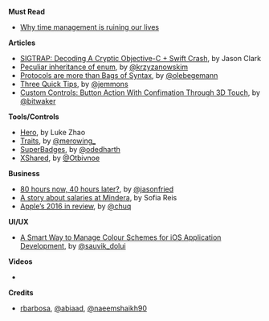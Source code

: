 **Must Read**

* [Why time management is ruining our lives](https://www.theguardian.com/technology/2016/dec/22/why-time-management-is-ruining-our-lives)


**Articles**

* [SIGTRAP: Decoding A Cryptic Objective-C + Swift Crash](https://www.raizlabs.com/dev/2016/12/sigtrap-objectivec-swift/), by Jason Clark
* [Peculiar inheritance of enum](http://blog.krzyzanowskim.com/2016/12/26/peculiar-inheritance-of-enum/), by [@krzyzanowskim](https://twitter.com/krzyzanowskim)
* [Protocols are more than Bags of Syntax](https://oleb.net/blog/2016/12/protocols-have-semantics/), by [@olebegemann](https://twitter.com/olebegemann)
* [Three Quick Tips](http://www.figure.ink/blog/2016/12/30/brlc8hxfkulf0dm23uk1t1wz0vv45h), by [@jemmons](https://twitter.com/jemmons)
* [Custom Controls: Button Action With Confimation Through 3D Touch](http://www.thinkandbuild.it/custom-controls-3d-touch-confirm/), by [@bitwaker](https://twitter.com/bitwaker)


**Tools/Controls**

* [Hero](https://github.com/lkzhao/Hero), by Luke Zhao
* [Traits](https://github.com/krzysztofzablocki/Traits), by [@merowing_](https://twitter.com/merowing_)
* [SuperBadges](https://github.com/odedharth/SuperBadges), by [@odedharth](http://www.twitter.com/odedharth)
* [XShared](https://github.com/Otbivnoe/XShared), by [@Otbivnoe](http://www.twitter.com/Otbivnoe)

**Business**

* [80 hours now, 40 hours later?](https://m.signalvnoise.com/80-hours-now-40-hours-later-f0b3621816e), by [@jasonfried](https://twitter.com/jasonfried)
* [A story about salaries at Mindera](https://medium.com/mindera/a-story-about-salaries-at-mindera-908b9dca292e), by Sofia Reis
* [Apple’s 2016 in review](https://chuqui.com/2017/01/apples-2016-in-review/), by [@chuq](https://twitter.com/chuq)


**UI/UX**

* [A Smart Way to Manage Colour Schemes for iOS Application Development](https://medium.com/compileswift/a-smart-way-to-manage-colours-schemes-for-ios-applications-development-923ef976be55#.86rh9pshu), by [@sauvik_dolui](https://twitter.com/sauvik_dolui)

**Videos**

*

**Credits**

* [rbarbosa](https://github.com/rbarbosa), [@abiaad](https://github.com/abiaad), [@naeemshaikh90](https://github.com/naeemshaikh90)
